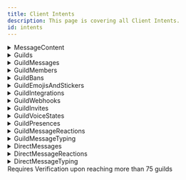 ```yaml
---
title: Client Intents
description: This page is covering all Client Intents.
id: intents
---
```


<details>
  <summary> MessageContent </summary>
  Required to read message content
  <br />
  <br />
  <Highlight color="#4cb3d4" radius="3px" >
    <a id="warn-verify" color="#fff">Requires Verification</a>
  </Highlight>
</details>

<details>
  <summary> Guilds </summary>
  Required to retrieve information about guilds
  <br />
  <br />
</details>

<details>
  <summary> GuildMessages </summary>
  Required to read guild messages
  <br />
  <br />
</details>

<details>
  <summary> GuildMembers </summary>
  Required to retrieve information about guild members
  <br />
  <br />
  <Highlight color="#4cb3d4" radius="3px" >
    <a id="warn-verify" color="#fff">Requires Verification</a>
  </Highlight>
</details>

<details>
  <summary> GuildBans </summary>
  Required to retrieve information about guild bans
  <br />
  <br />
</details>

<details>
  <summary> GuildEmojisAndStickers </summary>
  Required to retrieve information about guild emojis and/or stickers
  <br />
  <br />
</details>

<details>
  <summary> GuildIntegrations </summary>
  Required to retrieve information about guild integrations
  <br />
  <br />
</details>

<details>
  <summary> GuildWebhooks </summary>
  Required to retrieve information about guild webhooks
  <br />
  <br />
</details>

<details>
  <summary> GuildInvites </summary>
  Required to retrieve information about guild invites
  <br />
  <br />
</details>

<details>
  <summary> GuildVoiceStates </summary>
  Required to retrieve information about guild voice states
  <br />
  <br />
</details>

<details>
  <summary> GuildPresences </summary>
  Required to retrieve information about guild member presences
  <br />
  <br />
  <Highlight color="#4cb3d4" radius="3px" >
    <a id="channel-type" color="#fff">Requires Verification</a>
  </Highlight>
</details>

<details>
  <summary> GuildMessageReactions </summary>
  Required to retrieve information about guild message reactions
  <br />
  <br />
</details>

<details>
  <summary> GuildMessageTyping </summary>
  <br />
  <br />
</details>

<details>
  <summary> DirectMessages </summary>
  Required to interact with direct messages
  <br />
  <br />
</details>

<details>
  <summary> DirectMessageReactions </summary>
  Required to interact with direct message reactions
  <br />
  <br />
</details>

<details>
  <summary> DirectMessageTyping </summary>
  Required to interact with direct message typing
  <br />
  <br />
</details>

<Tooltip anchorSelect="#warn-verify" color="#fff" not-clickable>
  Requires Verification upon reaching more than 75 guilds
</Tooltip>
